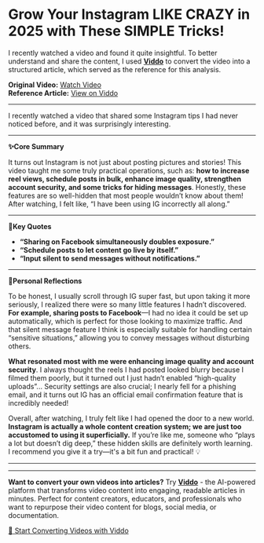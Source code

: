 # Grow Your Instagram LIKE CRAZY in 2025 with These SIMPLE Tricks!

I recently watched a video and found it quite insightful. To better understand and share the content, I used **[Viddo](https://viddo.pro/)** to convert the video into a structured article, which served as the reference for this analysis.

**Original Video:** [Watch Video](https://www.youtube.com/watch?v=BzQgV2x-cxY)  
**Reference Article:** [View on Viddo](https://viddo.pro/zh/video-result/c85437dd-6263-42b4-b6f7-bf3afaf11d28)

---

I recently watched a video that shared some Instagram tips I had never noticed before, and it was surprisingly interesting.

---

**✨Core Summary**

It turns out Instagram is not just about posting pictures and stories! This video taught me some truly practical operations, such as: **how to increase reel views, schedule posts in bulk, enhance image quality, strengthen account security, and some tricks for hiding messages**. Honestly, these features are so well-hidden that most people wouldn’t know about them! After watching, I felt like, “I have been using IG incorrectly all along.”

---

**📌Key Quotes**

- **“Sharing on Facebook simultaneously doubles exposure.”**
- **“Schedule posts to let content go live by itself.”**
- **“Input silent to send messages without notifications.”**

---

**💭Personal Reflections**

To be honest, I usually scroll through IG super fast, but upon taking it more seriously, I realized there were so many little features I hadn’t discovered. **For example, sharing posts to Facebook**—I had no idea it could be set up automatically, which is perfect for those looking to maximize traffic. And that silent message feature I think is especially suitable for handling certain “sensitive situations,” allowing you to convey messages without disturbing others.

**What resonated most with me were enhancing image quality and account security**. I always thought the reels I had posted looked blurry because I filmed them poorly, but it turned out I just hadn’t enabled “high-quality uploads”... Security settings are also crucial; I nearly fell for a phishing email, and it turns out IG has an official email confirmation feature that is incredibly needed!

Overall, after watching, I truly felt like I had opened the door to a new world. **Instagram is actually a whole content creation system; we are just too accustomed to using it superficially.** If you’re like me, someone who “plays a lot but doesn’t dig deep,” these hidden skills are definitely worth learning. I recommend you give it a try—it's a bit fun and practical! 💡

---

---

**Want to convert your own videos into articles?** Try **[Viddo](https://viddo.pro/)** - the AI-powered platform that transforms video content into engaging, readable articles in minutes. Perfect for content creators, educators, and professionals who want to repurpose their video content for blogs, social media, or documentation.

[🚀 Start Converting Videos with Viddo](https://viddo.pro/)